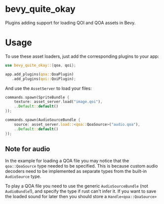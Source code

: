 # bevy_quite_okay
Plugins adding support for loading QOI and QOA assets in Bevy.

# Usage
To use these asset loaders, just add the corresponding plugins to your app:
```rust
use bevy_quite_okay::{qoa, qoi};

app.add_plugins(qoa::QoaPlugin)
   .add_plugins(qoi::QoiPlugin);
```
And use the `AssetServer` to load your files:
```rust
commands.spawn(SpriteBundle {
    texture: asset_server.load("image.qoi"),
    ..Default::default()
});

commands.spawn(AudioSourceBundle {
    source: asset_server.load::<qoa::QoaSource>("audio.qoa"),
    ..Default::default()
});
```

## Note for audio
In the example for loading a QOA file you may notice that the `qoa::QoaSource` type needed to be specified.
This is because custom audio decoders need to be implemented as separate types from the built-in `AudioSource` type.

To play a QOA file you need to use the generic `AudioSourceBundle` (not `AudioBundle`!),
and specify the type if rust can't infer it.
If you want to save the loaded sound for later then you should store a `Handle<qoa::QoaSource>`
